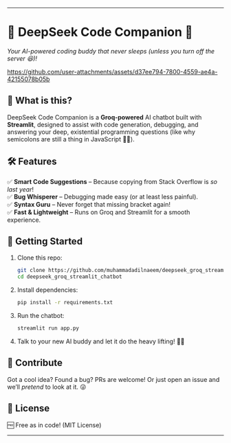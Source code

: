 

---

# 🚀 DeepSeek Code Companion 🤖  

*Your AI-powered coding buddy that never sleeps (unless you turn off the server 😆)!*


https://github.com/user-attachments/assets/d37ee794-7800-4559-ae4a-42155078b05b

## 🎯 What is this?  
DeepSeek Code Companion is a **Groq-powered** AI chatbot built with **Streamlit**, designed to assist with code generation, debugging, and answering your deep, existential programming questions (like why semicolons are still a thing in JavaScript 🤷‍♂️).  

## 🛠️ Features  
✅ **Smart Code Suggestions** – Because copying from Stack Overflow is *so last year*!  
✅ **Bug Whisperer** – Debugging made easy (or at least less painful).  
✅ **Syntax Guru** – Never forget that missing bracket again!  
✅ **Fast & Lightweight** – Runs on Groq and Streamlit for a smooth experience.  

## 🚀 Getting Started  
1. Clone this repo:  
   ```bash
   git clone https://github.com/muhammadadilnaeem/deepseek_groq_streamlit_chatbot.git
   cd deepseek_groq_streamlit_chatbot
   ```
2. Install dependencies:  
   ```bash
   pip install -r requirements.txt
   ```
3. Run the chatbot:  
   ```bash
   streamlit run app.py
   ```
4. Talk to your new AI buddy and let it do the heavy lifting! 🎩✨  

## 🤝 Contribute  
Got a cool idea? Found a bug? PRs are welcome! Or just open an issue and we’ll *pretend* to look at it. 😜  

## 📜 License  
🆓 Free as in code! (MIT License)  


------
